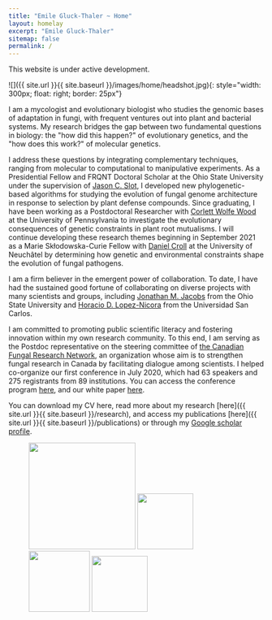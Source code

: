 ```yaml
---
title: "Emile Gluck-Thaler ~ Home"
layout: homelay
excerpt: "Emile Gluck-Thaler"
sitemap: false
permalink: /
---
```


This website is under active development.

![]({{ site.url }}{{ site.baseurl }}/images/home/headshot.jpg){: style="width: 300px; float: right; border: 25px"}

I am a mycologist and evolutionary biologist who studies the genomic bases of adaptation in fungi, with frequent ventures out into plant and bacterial systems. My research bridges the gap between two fundamental questions in biology: the "how did this happen?" of evolutionary genetics, and the "how does this work?" of molecular genetics.

I address these questions by integrating complementary techniques, ranging from molecular to computational to manipulative experiments. As a Presidential Fellow and FRQNT Doctoral Scholar at the Ohio State University under the supervision of [Jason C. Slot](https://u.osu.edu/slot.1/), I developed new phylogenetic-based algorithms for studying the evolution of fungal genome architecture in response to selection by plant defense compounds. Since graduating, I have been working as a Postdoctoral Researcher with [Corlett Wolfe Wood](https://www.the-wood-lab.net/) at the University of Pennsylvania to investigate the evolutionary consequences of genetic constraints in plant root mutualisms. I will continue developing these research themes beginning in September 2021 as a Marie Skłodowska-Curie Fellow with [Daniel Croll](http://www.pathogen-genomics.org/) at the University of Neuchâtel by determining how genetic and environmental constraints shape the evolution of fungal pathogens.

I am a firm believer in the emergent power of collaboration. To date, I have had the sustained good fortune of collaborating on diverse projects with many scientists and groups, including [Jonathan M. Jacobs](https://u.osu.edu/doctorjj/) from the Ohio State University and [Horacio D. Lopez-Nicora](https://scholar.google.com/citations?user=CV-mow8AAAAJ&hl=en) from the Universidad San Carlos. 

I am committed to promoting public scientific literacy and fostering innovation within my own research community. To this end, I am serving as the Postdoc representative on the steering committee of [the Canadian Fungal Research Network](https://www.fungalresearch.ca/), an organization whose aim is to strengthen fungal research in Canada by facilitating dialogue among scientists. I helped co-organize our first conference in July 2020, which had 63 speakers and 275 registrants from 89 institutions. You can access the conference program [here](https://www.fungalresearch.ca/uploads/2/3/5/6/23564534/canfunnet2020_schedule-final.pdf), and our white paper [here](https://www.nrcresearchpress.com/doi/abs/10.1139/cjm-2020-0263#.XyBF0ShKiUk). 

You can download my CV here, read more about my research [here]({{ site.url }}{{ site.baseurl }}/research), and access my publications [here]({{ site.url }}{{ site.baseurl }}/publications) or through my [Google scholar profile](https://scholar.google.com/citations?user=0CQpHksAAAAJ&hl=en&oi=ao).

<figure class="fourth">
  <img src="{{ site.url }}{{ site.baseurl }}/images/logopic/Logo_Leiden.jpg" style="width: 210px">
  <img src="{{ site.url }}{{ site.baseurl }}/images/logopic/Logo_Nanofront.jpg" style="width: 110px">
  <img src="{{ site.url }}{{ site.baseurl }}/images/logopic/Logo_NWO.jpg" style="width: 120px">
  <img src="{{ site.url }}{{ site.baseurl }}/images/logopic/Logo_ERC.jpg" style="width: 110px">
</figure>
